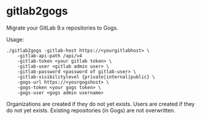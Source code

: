 # gitlab2gogs

Migrate your GitLab 9.x repositories to Gogs.

Usage:

```
./gitlab2gogs -gitlab-host https://<yourgitlabhost> \
    -gitlab-api-path /api/v4
    -gitlab-token <your gitlab token> \
    -gitlab-user <gitlab admin user> \
    -gitlab-password <password of gitlab-user> \
    -gitlab-visibilitylevel {private|internal|public} \
    -gogs-url https://<yourgogshost> \
    -gogs-token <your gogs token> \
    -gogs-user <gogs admin username>
```

Organizations are created if they do not yet exists.
Users are created if they do not yet exists.
Existing repositories (in Gogs) are not overwritten.

